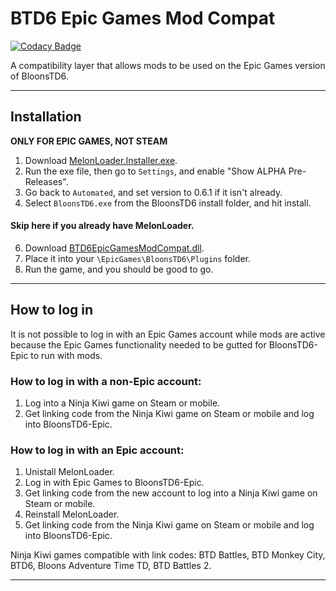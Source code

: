 # BTD6 Epic Games Mod Compat

[![Codacy Badge](https://app.codacy.com/project/badge/Grade/daa8fdc1ee484a7cb796b2bb265f3088)](https://app.codacy.com/gh/KosmicShovel/BTD6EpicGamesModCompat/dashboard?utm_source=gh&utm_medium=referral&utm_content=&utm_campaign=Badge_grade)

A compatibility layer that allows mods to be used on the Epic Games version of BloonsTD6.

---

## Installation
**ONLY FOR EPIC GAMES, NOT STEAM**
1.  Download [MelonLoader.Installer.exe](https://github.com/LavaGang/MelonLoader/releases/v0.6.0).
2.  Run the exe file, then go to `Settings`, and enable "Show ALPHA Pre-Releases".
3.  Go back to `Automated`, and set version to 0.6.1 if it isn't already.
4.  Select `BloonsTD6.exe` from the BloonsTD6 install folder, and hit install.
#### Skip here if you already have MelonLoader.
6.  Download [BTD6EpicGamesModCompat.dll](https://github.com/GrahamKracker/BTD6EpicGamesModCompat/releases/latest).
7.  Place it into  your `\EpicGames\BloonsTD6\Plugins` folder.
8.  Run the game, and you should be good to go.

---

## How to log in
It is not possible to log in with an Epic Games account while mods are active because the Epic Games functionality needed to be gutted for BloonsTD6-Epic to run with mods.
  
### How to log in with a non-Epic account:
1.  Log into a Ninja Kiwi game on Steam or mobile.
2.  Get linking code from the Ninja Kiwi game on Steam or mobile and log into BloonsTD6-Epic.

### How to log in with an Epic account:
1.  Unistall MelonLoader.
2.  Log in with Epic Games to BloonsTD6-Epic.
3.  Get linking code from the new account to log into a Ninja Kiwi game on Steam or mobile.
4.  Reinstall MelonLoader.
5.  Get linking code from the Ninja Kiwi game on Steam or mobile and log into BloonsTD6-Epic.

Ninja Kiwi games compatible with link codes: BTD Battles, BTD Monkey City, BTD6, Bloons Adventure Time TD, BTD Battles 2.
 
---

